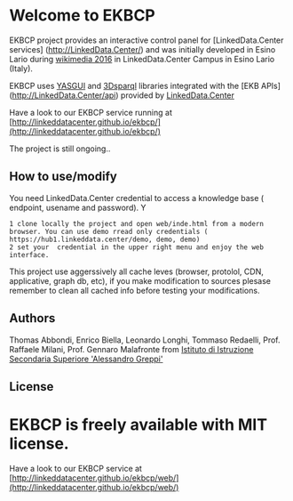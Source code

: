 Welcome to EKBCP 
==============================

EKBCP project provides an interactive control panel for [LinkedData.Center services] (http://LinkedData.Center/) and was initially developed in Esino Lario 
during [wikimedia 2016](https://wikimania2016.wikimedia.org/wiki/Main_Page)  in LinkedData.Center Campus in Esino Lario (Italy). 

EKBCP uses [YASGUI](http://doc.yasgui.org/) and [3Dsparql](http://biohackathon.org/d3sparql/) libraries integrated with the [EKB APIs] (http://LinkedData.Center/api) provided by
 [LinkedData.Center](http://LinkedData.Center/)

Have a look to our EKBCP service running at [http://linkeddatacenter.github.io/ekbcp/](http://linkeddatacenter.github.io/ekbcp/)

The project is still ongoing..

## How to use/modify
You need LinkedData.Center credential to access a knowledge base ( endpoint, usename and password). Y

	1 clone locally the project and open web/inde.html from a modern browser. You can use demo rread only credentials ( https://hub1.linkeddata.center/demo, demo, demo)
	2 set your  credential in the upper right menu and enjoy the web interface. 
	
This project use aggerssively all cache leves (browser, protolol, CDN, applicative, graph db, etc), 
if you make modification to sources plesase remember to clean all cached info before testing your modifications.

## Authors
Thomas Abbondi, Enrico Biella, Leonardo Longhi, Tommaso Redaelli, Prof. Raffaele Milani, Prof. Gennaro Malafronte from  [Istituto di Istruzione Secondaria Superiore 'Alessandro Greppi'](http://www.issgreppi.gov.it/)

## License
EKBCP is freely available with MIT license.
=======
Have a look to our EKBCP service at [http://linkeddatacenter.github.io/ekbcp/web/](http://linkeddatacenter.github.io/ekbcp/web/)
